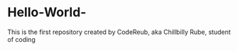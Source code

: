 # Hello-World-
This is the first repository created by CodeReub, aka Chillbilly Rube, student of coding
